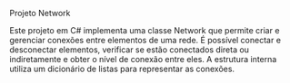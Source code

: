 Projeto Network

Este projeto em C# implementa uma classe Network que permite criar e gerenciar conexões entre elementos de uma rede. É possível conectar e desconectar elementos, verificar se estão conectados direta ou indiretamente e obter o nível de conexão entre eles. A estrutura interna utiliza um dicionário de listas para representar as conexões.

